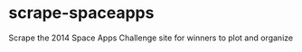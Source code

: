 scrape-spaceapps
================

Scrape the 2014 Space Apps Challenge site for winners to plot and organize
